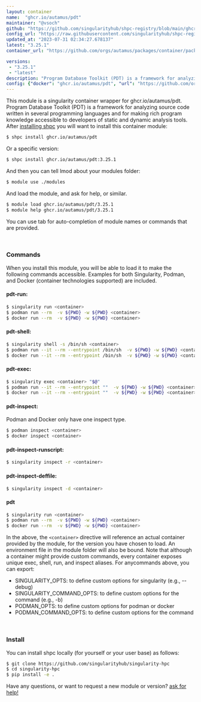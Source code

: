 ```yaml
---
layout: container
name:  "ghcr.io/autamus/pdt"
maintainer: "@vsoch"
github: "https://github.com/singularityhub/shpc-registry/blob/main/ghcr.io/autamus/pdt/container.yaml"
config_url: "https://raw.githubusercontent.com/singularityhub/shpc-registry/main/ghcr.io/autamus/pdt/container.yaml"
updated_at: "2023-07-31 02:34:27.678137"
latest: "3.25.1"
container_url: "https://github.com/orgs/autamus/packages/container/package/pdt"

versions:
 - "3.25.1"
 - "latest"
description: "Program Database Toolkit (PDT) is a framework for analyzing source code written in several programming languages and for making rich program knowledge accessible to developers of static and dynamic analysis tools."
config: {"docker": "ghcr.io/autamus/pdt", "url": "https://github.com/orgs/autamus/packages/container/package/pdt", "maintainer": "@vsoch", "description": "Program Database Toolkit (PDT) is a framework for analyzing source code written in several programming languages and for making rich program knowledge accessible to developers of static and dynamic analysis tools.", "latest": {"3.25.1": "sha256:b8147515318a2b0800afb52c0309d83e90a34fdb27c02e64c71023d30585cf16"}, "tags": {"3.25.1": "sha256:b8147515318a2b0800afb52c0309d83e90a34fdb27c02e64c71023d30585cf16", "latest": "sha256:b8147515318a2b0800afb52c0309d83e90a34fdb27c02e64c71023d30585cf16"}}
---
```


This module is a singularity container wrapper for ghcr.io/autamus/pdt.
Program Database Toolkit (PDT) is a framework for analyzing source code written in several programming languages and for making rich program knowledge accessible to developers of static and dynamic analysis tools.
After [installing shpc](#install) you will want to install this container module:


```bash
$ shpc install ghcr.io/autamus/pdt
```

Or a specific version:

```bash
$ shpc install ghcr.io/autamus/pdt:3.25.1
```

And then you can tell lmod about your modules folder:

```bash
$ module use ./modules
```

And load the module, and ask for help, or similar.

```bash
$ module load ghcr.io/autamus/pdt/3.25.1
$ module help ghcr.io/autamus/pdt/3.25.1
```

You can use tab for auto-completion of module names or commands that are provided.

<br>

### Commands

When you install this module, you will be able to load it to make the following commands accessible.
Examples for both Singularity, Podman, and Docker (container technologies supported) are included.

#### pdt-run:

```bash
$ singularity run <container>
$ podman run --rm  -v ${PWD} -w ${PWD} <container>
$ docker run --rm  -v ${PWD} -w ${PWD} <container>
```

#### pdt-shell:

```bash
$ singularity shell -s /bin/sh <container>
$ podman run --it --rm --entrypoint /bin/sh  -v ${PWD} -w ${PWD} <container>
$ docker run --it --rm --entrypoint /bin/sh  -v ${PWD} -w ${PWD} <container>
```

#### pdt-exec:

```bash
$ singularity exec <container> "$@"
$ podman run --it --rm --entrypoint ""  -v ${PWD} -w ${PWD} <container> "$@"
$ docker run --it --rm --entrypoint ""  -v ${PWD} -w ${PWD} <container> "$@"
```

#### pdt-inspect:

Podman and Docker only have one inspect type.

```bash
$ podman inspect <container>
$ docker inspect <container>
```

#### pdt-inspect-runscript:

```bash
$ singularity inspect -r <container>
```

#### pdt-inspect-deffile:

```bash
$ singularity inspect -d <container>
```



#### pdt

```bash
$ singularity run <container>
$ podman run --rm  -v ${PWD} -w ${PWD} <container>
$ docker run --rm  -v ${PWD} -w ${PWD} <container>
```


In the above, the `<container>` directive will reference an actual container provided
by the module, for the version you have chosen to load. An environment file in the
module folder will also be bound. Note that although a container
might provide custom commands, every container exposes unique exec, shell, run, and
inspect aliases. For anycommands above, you can export:

 - SINGULARITY_OPTS: to define custom options for singularity (e.g., --debug)
 - SINGULARITY_COMMAND_OPTS: to define custom options for the command (e.g., -b)
 - PODMAN_OPTS: to define custom options for podman or docker
 - PODMAN_COMMAND_OPTS: to define custom options for the command

<br>

### Install

You can install shpc locally (for yourself or your user base) as follows:

```bash
$ git clone https://github.com/singularityhub/singularity-hpc
$ cd singularity-hpc
$ pip install -e .
```

Have any questions, or want to request a new module or version? [ask for help!](https://github.com/singularityhub/singularity-hpc/issues)